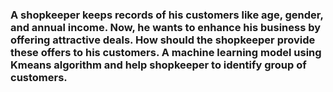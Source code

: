 ### A shopkeeper keeps records of his customers like age, gender, and annual income. Now, he wants to enhance his business by offering attractive deals. How should the shopkeeper provide these offers to his customers. A machine learning model using Kmeans algorithm and help shopkeeper to identify group of customers.
